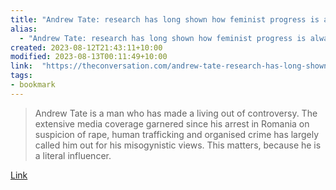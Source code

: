 ```yaml
---
title: "Andrew Tate: research has long shown how feminist progress is always followed by a misogynistic backlash"
alias:
  - "Andrew Tate: research has long shown how feminist progress is always followed by a misogynistic backlash"
created: 2023-08-12T21:43:11+10:00
modified: 2023-08-13T00:11:49+10:00
link:  "https://theconversation.com/andrew-tate-research-has-long-shown-how-feminist-progress-is-always-followed-by-a-misogynistic-backlash-197433"
tags:
- bookmark
---
```


> Andrew Tate is a man who has made a living out of controversy. The extensive media coverage garnered since his arrest in Romania on suspicion of rape, human trafficking and organised crime has largely called him out for his misogynistic views. This matters, because he is a literal influencer.

[Link](https://theconversation.com/andrew-tate-research-has-long-shown-how-feminist-progress-is-always-followed-by-a-misogynistic-backlash-197433)